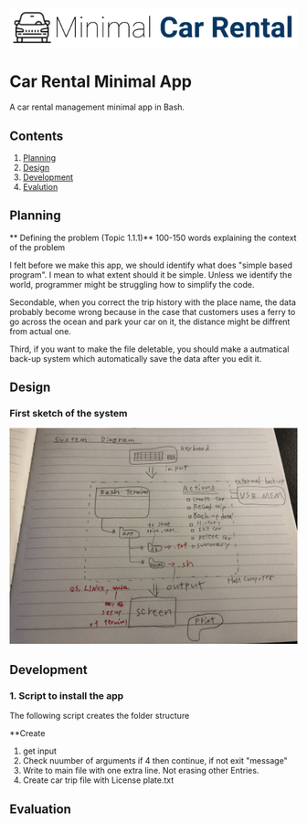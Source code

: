 ![CarRental](logo.png)

Car Rental Minimal App
===========================

A car rental management minimal app in Bash.

Contents
-----
  1. [Planning](#planning)
  1. [Design](#design)
  1. [Development](#development)
  1. [Evalution](#evaluation)

Planning
----------
** Defining the problem (Topic 1.1.1)**
100-150 words explaining the context of the problem

I felt before we make this app, we should identify what does "simple based program". I mean to what extent should it be simple.   Unless we identify the world, programmer might be struggling how to simplify the code.

Secondable, when you correct the trip history with the place name, the data probably become wrong because in the case that customers uses a ferry to go across the ocean and park your car on it, the distance might be diffrent from actual one.

Third, if you want to make the file deletable, you should make a autmatical back-up system which automatically save the data after you edit it. 

Design
---------
### First sketch of the system
![systemDiagram](IMG_2213.JPG)

Development
--------
### 1. Script to install the app
The following script creates the folder structure

**Create

1. get input
1. Check nuumber of arguments 
    if 4 then continue, if not exit "message"
1. Write to main file with one extra line.   Not erasing other Entries.
1. Create car trip file with License plate.txt


Evaluation
-----------



